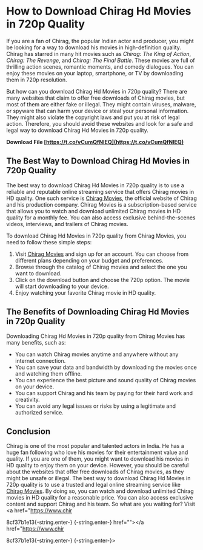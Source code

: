 # How to Download Chirag Hd Movies in 720p Quality
 
If you are a fan of Chirag, the popular Indian actor and producer, you might be looking for a way to download his movies in high-definition quality. Chirag has starred in many hit movies such as *Chirag: The King of Action*, *Chirag: The Revenge*, and *Chirag: The Final Battle*. These movies are full of thrilling action scenes, romantic moments, and comedy dialogues. You can enjoy these movies on your laptop, smartphone, or TV by downloading them in 720p resolution.
 
But how can you download Chirag Hd Movies in 720p quality? There are many websites that claim to offer free downloads of Chirag movies, but most of them are either fake or illegal. They might contain viruses, malware, or spyware that can harm your device or steal your personal information. They might also violate the copyright laws and put you at risk of legal action. Therefore, you should avoid these websites and look for a safe and legal way to download Chirag Hd Movies in 720p quality.
 
**Download File  [https://t.co/vCumQfNlEQ](https://t.co/vCumQfNlEQ)**


 
## The Best Way to Download Chirag Hd Movies in 720p Quality
 
The best way to download Chirag Hd Movies in 720p quality is to use a reliable and reputable online streaming service that offers Chirag movies in HD quality. One such service is [Chirag Movies](https://www.chiragmovies.com/), the official website of Chirag and his production company. Chirag Movies is a subscription-based service that allows you to watch and download unlimited Chirag movies in HD quality for a monthly fee. You can also access exclusive behind-the-scenes videos, interviews, and trailers of Chirag movies.
 
To download Chirag Hd Movies in 720p quality from Chirag Movies, you need to follow these simple steps:
 
1. Visit [Chirag Movies](https://www.chiragmovies.com/) and sign up for an account. You can choose from different plans depending on your budget and preferences.
2. Browse through the catalog of Chirag movies and select the one you want to download.
3. Click on the download button and choose the 720p option. The movie will start downloading to your device.
4. Enjoy watching your favorite Chirag movie in HD quality.

## The Benefits of Downloading Chirag Hd Movies in 720p Quality
 
Downloading Chirag Hd Movies in 720p quality from Chirag Movies has many benefits, such as:

- You can watch Chirag movies anytime and anywhere without any internet connection.
- You can save your data and bandwidth by downloading the movies once and watching them offline.
- You can experience the best picture and sound quality of Chirag movies on your device.
- You can support Chirag and his team by paying for their hard work and creativity.
- You can avoid any legal issues or risks by using a legitimate and authorized service.

## Conclusion
 
Chirag is one of the most popular and talented actors in India. He has a huge fan following who love his movies for their entertainment value and quality. If you are one of them, you might want to download his movies in HD quality to enjoy them on your device. However, you should be careful about the websites that offer free downloads of Chirag movies, as they might be unsafe or illegal. The best way to download Chirag Hd Movies in 720p quality is to use a trusted and legal online streaming service like [Chirag Movies](https://www.chiragmovies.com/). By doing so, you can watch and download unlimited Chirag movies in HD quality for a reasonable price. You can also access exclusive content and support Chirag and his team. So what are you waiting for? Visit <a href="https://www.chir</p> 8cf37b1e13{-string.enter-}
{-string.enter-} href=""></a href="https://www.chir</p> 8cf37b1e13{-string.enter-}
{-string.enter-}>